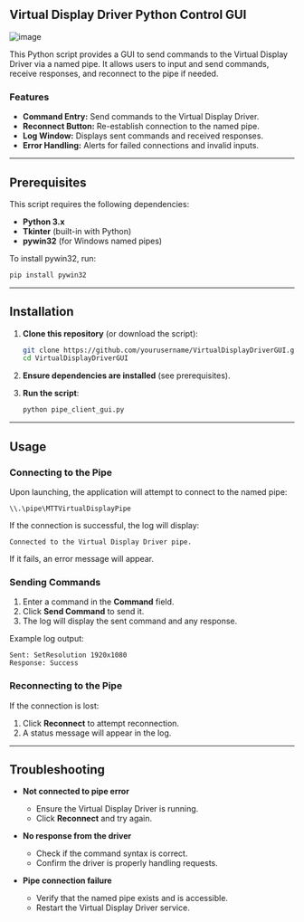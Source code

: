 ## Virtual Display Driver Python Control GUI

![image](https://github.com/user-attachments/assets/b6666055-ac03-4e88-aeea-3b3a5150593d)


This Python script provides a GUI to send commands to the Virtual Display Driver via a named pipe. It allows users to input and send commands, receive responses, and reconnect to the pipe if needed.

### Features

- **Command Entry:** Send commands to the Virtual Display Driver.
- **Reconnect Button:** Re-establish connection to the named pipe.
- **Log Window:** Displays sent commands and received responses.
- **Error Handling:** Alerts for failed connections and invalid inputs.

---

## Prerequisites

This script requires the following dependencies:

- **Python 3.x**
- **Tkinter** (built-in with Python)
- **pywin32** (for Windows named pipes)

To install pywin32, run:

```sh
pip install pywin32
```

---

## Installation

1. **Clone this repository** (or download the script):

   ```sh
   git clone https://github.com/yourusername/VirtualDisplayDriverGUI.git
   cd VirtualDisplayDriverGUI
   ```

2. **Ensure dependencies are installed** (see prerequisites).

3. **Run the script**:

   ```sh
   python pipe_client_gui.py
   ```

---

## Usage

### Connecting to the Pipe
Upon launching, the application will attempt to connect to the named pipe:

```plaintext
\\.\pipe\MTTVirtualDisplayPipe
```

If the connection is successful, the log will display:

```plaintext
Connected to the Virtual Display Driver pipe.
```

If it fails, an error message will appear.

### Sending Commands
1. Enter a command in the **Command** field.
2. Click **Send Command** to send it.
3. The log will display the sent command and any response.

Example log output:

```plaintext
Sent: SetResolution 1920x1080
Response: Success
```

### Reconnecting to the Pipe
If the connection is lost:
1. Click **Reconnect** to attempt reconnection.
2. A status message will appear in the log.

---

## Troubleshooting

- **Not connected to pipe error**
  - Ensure the Virtual Display Driver is running.
  - Click **Reconnect** and try again.

- **No response from the driver**
  - Check if the command syntax is correct.
  - Confirm the driver is properly handling requests.

- **Pipe connection failure**
  - Verify that the named pipe exists and is accessible.
  - Restart the Virtual Display Driver service.



